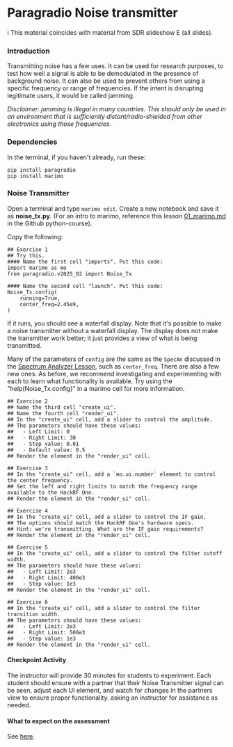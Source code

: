 # Paragradio Noise transmitter

ℹ️ This material coincides with material from SDR slideshow E (all slides).

### Introduction

Transmitting noise has a few uses. It can be used for research purposes, to test how well a signal is able to be demodulated in the presence of background noise. It can also be used to prevent others from using a specific frequency or range of frequencies. If the intent is disrupting legitimate users, it would be called jamming.

_Disclaimer: jamming is illegal in many countries. This should only be used in an environment that is sufficiently distant/radio-shielded from other electronics using those frequencies._

### Dependencies

In the terminal, if you haven't already, run these:

```
pip install paragradio
pip install marimo
```

### Noise Transmitter

Open a terminal and type `marimo edit`. Create a new notebook and save it as **noise_tx.py**. (For an intro to marimo, reference this lesson [01_marimo.md](https://github.com/python-can-define-radio/python-course/blob/main/classroom_activities/Ch02_Advanced/01_marimo.md) in the Github python-course).

Copy the following:

```python3
## Exercise 1
## Try this.
#### Name the first cell "imports". Put this code:
import marimo as mo
from paragradio.v2025_02 import Noise_Tx

#### Name the second cell "launch". Put this code:
Noise_Tx.config(
    running=True,
    center_freq=2.45e9,
)
```

If it runs, you should see a waterfall display. Note that it's possible to make a noise transmitter without a waterfall display. The display does not make the transmitter work better; it just provides a view of what is being transmitted.

Many of the parameters of `config` are the same as the `SpecAn` discussed in the [Spectrum Analyzer Lesson](https://github.com/python-can-define-radio/sdr-course/blob/main/classroom_activities/Ch01_Diving_in_Headfirst/020_Spec_A_paragradio.md), such as `center_freq`. There are also a few new ones. As before, we recommend investigating and experimenting with each to learn what functionality is available. Try using the "help(Noise_Tx.config)" in a marimo cell for more information.

```python3
## Exercise 2
## Name the third cell "create_ui". 
## Name the fourth cell "render_ui".
## In the "create_ui" cell, add a slider to control the amplitude.
## The parameters should have these values: 
##   - Left Limit: 0
##   - Right Limit: 30
##   - Step value: 0.01
##   - Default value: 0.5
## Render the element in the "render_ui" cell.
```

```python3
## Exercise 3
## In the "create_ui" cell, add a `mo.ui.number` element to control the center frequency.
## Set the left and right limits to match the frequency range available to the HackRF One.
## Render the element in the "render_ui" cell.
```

```python3
## Exercise 4
## In the "create_ui" cell, add a slider to control the IF gain. 
## The options should match the HackRF One's hardware specs.
## Hint: we're transmitting. What are the IF gain requirements?
## Render the element in the "render_ui" cell.
```

```python3
## Exercise 5
## In the "create_ui" cell, add a slider to control the filter cutoff width. 
## The parameters should have these values: 
##   - Left Limit: 2e3
##   - Right Limit: 400e3
##   - Step value: 1e3
## Render the element in the "render_ui" cell.
```

```python3
## Exercise 6
## In the "create_ui" cell, add a slider to control the filter transition width. 
## The parameters should have these values: 
##   - Left Limit: 2e3
##   - Right Limit: 500e3
##   - Step value: 1e3
## Render the element in the "render_ui" cell.
```

#### Checkpoint Activity

The instructor will provide 30 minutes for students to experiment. Each student should ensure with a partner that their Noise Transmitter signal can be seen, adjust each UI element, and watch for changes in the partners view to ensure proper functionality. asking an instructor for assistance as needed.

#### What to expect on the assessment

See [here](https://github.com/python-can-define-radio/sdr-course/blob/main/classroom_activities/Ch01_Diving_in_Headfirst/020_Spec_A_paragradio.md#what-to-expect-on-the-assessment).
